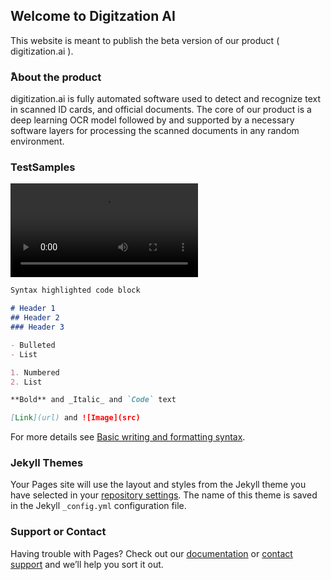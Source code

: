 ## Welcome to Digitzation AI 

This website is meant to publish the beta version of our product ( digitization.ai ). 

### ًAbout the product 
digitization.ai is fully automated software used to detect and recognize text in scanned ID cards, and official documents.
The core of our product is a deep learning OCR model followed by and supported by a necessary software layers for processing
the scanned documents in any random environment.

### TestSamples 

![autorotation](https://github.com/https-github-com-AhmedFakhry47/prototype.github.io/blob/gh-pages/autorotation.mp4)

```markdown
Syntax highlighted code block

# Header 1
## Header 2
### Header 3

- Bulleted
- List

1. Numbered
2. List

**Bold** and _Italic_ and `Code` text

[Link](url) and ![Image](src)
```

For more details see [Basic writing and formatting syntax](https://docs.github.com/en/github/writing-on-github/getting-started-with-writing-and-formatting-on-github/basic-writing-and-formatting-syntax).

### Jekyll Themes

Your Pages site will use the layout and styles from the Jekyll theme you have selected in your [repository settings](https://github.com/https-github-com-AhmedFakhry47/prototype.github.io/settings/pages). The name of this theme is saved in the Jekyll `_config.yml` configuration file.

### Support or Contact

Having trouble with Pages? Check out our [documentation](https://docs.github.com/categories/github-pages-basics/) or [contact support](https://support.github.com/contact) and we’ll help you sort it out.
